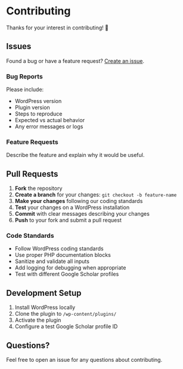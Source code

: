 # Contributing

Thanks for your interest in contributing! :tada:

## Issues

Found a bug or have a feature request? [Create an issue](https://github.com/Open-WP-Club/wp-google-scholar/issues/new).

### Bug Reports
Please include:
- WordPress version
- Plugin version
- Steps to reproduce
- Expected vs actual behavior
- Any error messages or logs

### Feature Requests
Describe the feature and explain why it would be useful.

## Pull Requests

1. **Fork** the repository
2. **Create a branch** for your changes: `git checkout -b feature-name`
3. **Make your changes** following our coding standards
4. **Test** your changes on a WordPress installation
5. **Commit** with clear messages describing your changes
6. **Push** to your fork and submit a pull request

### Code Standards

- Follow WordPress coding standards
- Use proper PHP documentation blocks
- Sanitize and validate all inputs
- Add logging for debugging when appropriate
- Test with different Google Scholar profiles

## Development Setup

1. Install WordPress locally
2. Clone the plugin to `/wp-content/plugins/`
3. Activate the plugin
4. Configure a test Google Scholar profile ID

## Questions?

Feel free to open an issue for any questions about contributing.
